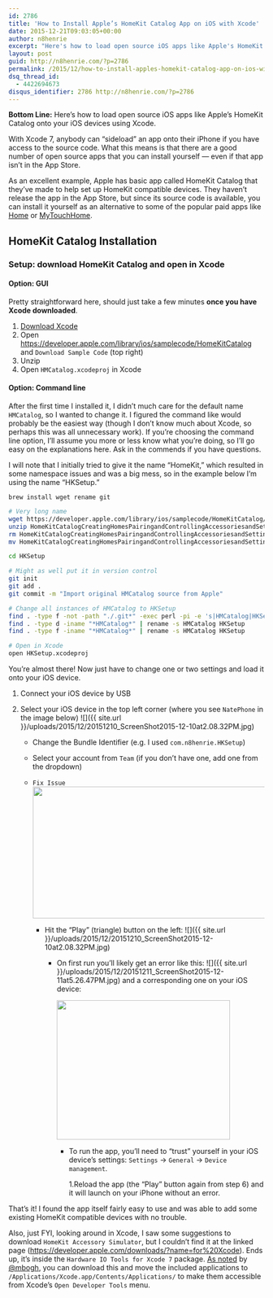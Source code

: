 ```yaml
---
id: 2786
title: 'How to Install Apple’s HomeKit Catalog App on iOS with Xcode'
date: 2015-12-21T09:03:05+00:00
author: n8henrie
excerpt: "Here's how to load open source iOS apps like Apple's HomeKit Catalog onto your iOS devices using Xcode."
layout: post
guid: http://n8henrie.com/?p=2786
permalink: /2015/12/how-to-install-apples-homekit-catalog-app-on-ios-with-xcode/
dsq_thread_id:
  - 4422694673
disqus_identifier: 2786 http://n8henrie.com/?p=2786
---
```

**Bottom Line:** Here’s how to load open source iOS apps like Apple’s HomeKit Catalog onto your iOS devices using Xcode.<!--more-->

With Xcode 7, anybody can “sideload” an app onto their iPhone if you have access to the source code. What this means is that there are a good number of open source apps that you can install yourself — even if that app isn’t in the App Store.

As an excellent example, Apple has basic app called HomeKit Catalog that they’ve made to help set up HomeKit compatible devices. They haven’t release the app in the App Store, but since its source code is available, you can install it yourself as an alternative to some of the popular paid apps like <a title="Home - Smart Home Automation" href="https://itunes.apple.com/us/app/home-smart-home-automation/id995994352?mt=8&uo=4&at=10l5H6" target="_blank">Home</a> or <a title="MyTouchHome" href="http://mytouchhome.webs.com/" target="_blank">MyTouchHome</a>.

## HomeKit Catalog Installation

### Setup: download HomeKit Catalog and open in Xcode

#### Option: GUI

Pretty straightforward here, should just take a few minutes **once you have Xcode downloaded**.

  1. <a title="Xcode" href="https://itunes.apple.com/us/app/xcode/id497799835?mt=12&uo=4&at=10l5H6" target="_blank">Download Xcode</a>
  2. Open <a href="https://developer.apple.com/library/ios/samplecode/HomeKitCatalog" target="_blank">https://developer.apple.com/library/ios/samplecode/HomeKitCatalog</a> and `Download Sample Code` (top right)
  3. Unzip
  4. Open `HMCatalog.xcodeproj` in Xcode

#### Option: Command line

After the first time I installed it, I didn’t much care for the default name `HMCatalog`, so I wanted to change it. I figured the command like would probably be the easiest way (though I don’t know much about Xcode, so perhaps this was all unnecessary work). If you’re choosing the command line option, I’ll assume you more or less know what you’re doing, so I’ll go easy on the explanations here. Ask in the commends if you have questions.

I will note that I initially tried to give it the name “HomeKit,” which resulted in some namespace issues and was a big mess, so in the example below I’m using the name “HKSetup.”

`brew install wget rename git`

```bash
# Very long name
wget https://developer.apple.com/library/ios/samplecode/HomeKitCatalog/HomeKitCatalogCreatingHomesPairingandControllingAccessoriesandSettingUpTriggers.zip
unzip HomeKitCatalogCreatingHomesPairingandControllingAccessoriesandSettingUpTriggers.zip
rm HomeKitCatalogCreatingHomesPairingandControllingAccessoriesandSettingUpTriggers.zip
mv HomeKitCatalogCreatingHomesPairingandControllingAccessoriesandSettingUpTriggers HKSetup

cd HKSetup

# Might as well put it in version control
git init
git add .
git commit -m "Import original HMCatalog source from Apple"

# Change all instances of HMCatalog to HKSetup
find . -type f -not -path "./.git*" -exec perl -pi -e 's|HMCatalog|HKSetup|g' '{}' \;
find . -type d -iname "*HMCatalog*" | rename -s HMCatalog HKSetup
find . -type f -iname "*HMCatalog*" | rename -s HMCatalog HKSetup

# Open in Xcode
open HKSetup.xcodeproj
```

You’re almost there! Now just have to change one or two settings and load it onto your iOS device.

  1. Connect your iOS device by USB
  2. Select your iOS device in the top left corner (where you see `NatePhone` in the image below)
    ![]({{ site.url }}/uploads/2015/12/20151210_ScreenShot2015-12-10at2.08.32PM.jpg)</li>

      * Change the Bundle Identifier (e.g. I used `com.n8henrie.HKSetup`)
      * Select your account from `Team` (if you don’t have one, add one from the dropdown)
      * `Fix Issue`
        <img class="" src="{{ site.url }}/uploads/2015/12/20151210_ScreenShot2015-12-10at2.26.42PM.jpg" alt="" width="699" height="259" /></li>

          * Hit the “Play” (triangle) button on the left:
            ![]({{ site.url }}/uploads/2015/12/20151210_ScreenShot2015-12-10at2.08.32PM.jpg)</li>

              * On first run you’ll likely get an error like this:
![]({{ site.url }}/uploads/2015/12/20151211_ScreenShot2015-12-11at5.26.47PM.jpg)
                and a corresponding one on your iOS device:

                <img class="" src="{{ site.url }}/uploads/2015/12/20151217_File_Dec_13__7_24_06_PM.jpg" alt="" width="341" height="274" /></li>

                  * To run the app, you’ll need to “trust” yourself in your iOS device’s settings: `Settings` -> `General` -> `Device management`.

                    1.Reload the app (the “Play” button again from step 6) and it will launch on your iPhone without an error.</ol>

                That’s it! I found the app itself fairly easy to use and was able to add some existing HomeKit compatible devices with no trouble.

                Also, just FYI, looking around in Xcode, I saw some suggestions to download `HomeKit Accessory Simulator`, but I couldn’t find it at the linked page (<a href="https://developer.apple.com/downloads/?name=for%20Xcode" target="_blank">https://developer.apple.com/downloads/?name=for%20Xcode</a>). Ends up, it’s inside the `Hardware IO Tools for Xcode 7` package. <a href="http://justabeech.com/2015/01/12/hardware-io-tools-for-xcode/" target="_blank">As noted</a> by <a href="https://twitter.com/mbogh" target="_blank">@mbogh</a>, you can download this and move the included applications to `/Applications/Xcode.app/Contents/Applications/` to make them accessible from Xcode’s `Open Developer Tools` menu.
